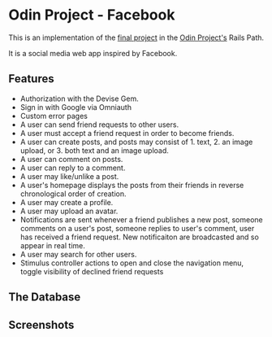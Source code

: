 # Odin Project - Facebook

This is an implementation of the [final project](https://www.theodinproject.com/lessons/ruby-on-rails-rails-final-project) in the [Odin Project's](https://www.theodinproject.com) Rails Path. 

It is a social media web app inspired by Facebook. 

## Features

- Authorization with the Devise Gem.
- Sign in with Google via Omniauth
- Custom error pages
- A user can send friend requests to other users.
- A user must accept a friend request in order to become friends.
- A user can create posts, and posts may consist of 1. text, 2. an image upload, or 3. both text and an image upload.
- A user can comment on posts.
- A user can reply to a comment. 
- A user may like/unlike a post.
- A user's homepage displays the posts from their friends in reverse chronological order of creation. 
- A user may create a profile. 
- A user may upload an avatar. 
- Notifications are sent whenever a friend publishes a new post, someone comments on a user's post, someone replies to user's comment, user has received a friend request. New notificaiton are broadcasted and so appear in real time. 
- A user may search for other users. 
- Stimulus controller actions to open and close the navigation menu, toggle visibility of declined friend requests

## The Database

## Screenshots
